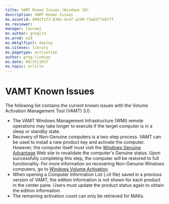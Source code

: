 ```yaml
---
title: VAMT Known Issues (Windows 10)
description: VAMT Known Issues
ms.assetid: 8992f1f3-830a-4ce7-a248-f3a6377ab77f
ms.reviewer: 
manager: laurawi
ms.author: greglin
ms.prod: w10
ms.mktglfcycl: deploy
ms.sitesec: library
ms.pagetype: activation
author: greg-lindsay
ms.date: 04/25/2017
ms.topic: article
---
```


# VAMT Known Issues

The following list contains the current known issues with the Volume Activation Management Tool (VAMT) 3.0.
-   The VAMT Windows Management Infrastructure (WMI) remote operations may take longer to execute if the target computer is in a sleep or standby state.
-   Recovery of Non-Genuine computers is a two-step process. VAMT can be used to install a new product key and activate the computer. However, the computer itself must visit the [Windows Genuine Advantage](https://go.microsoft.com/fwlink/p/?linkid=182914) Web site to revalidate the computer's Genuine status. Upon successfully completing this step, the computer will be restored to full functionality. For more information on recovering Non-Genuine Windows computers, go to [Windows Volume Activation](https://go.microsoft.com/fwlink/p/?linkid=184668).
-   When opening a Computer Information List (.cil file) saved in a previous version of VAMT, the edition information is not shown for each product in the center pane. Users must update the product status again to obtain the edition information.
-   The remaining activation count can only be retrieved for MAKs.
 
 
